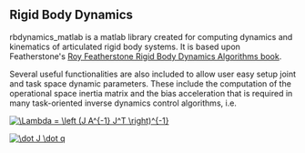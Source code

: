 ## Rigid Body Dynamics

rbdynamics_matlab is a matlab library created for computing dynamics and kinematics of articulated rigid body systems. It is based upon Featherstone's [Roy Featherstone Rigid Body Dynamics Algorithms book](http://www.springer.com/fr/book/9780387743141).

Several useful functionalities are also included to allow user easy setup joint and task space dynamic parameters. These include the computation of the operational space inertia matrix and the bias acceleration that is required in many task-oriented inverse dynamics control algorithms, i.e.

<a href="https://www.codecogs.com/eqnedit.php?latex=\Lambda&space;=&space;\left&space;(J&space;A^{-1}&space;J^T&space;\right)^{-1}" target="_blank"><img src="https://latex.codecogs.com/gif.latex?\Lambda&space;=&space;\left&space;(J&space;A^{-1}&space;J^T&space;\right)^{-1}" title="\Lambda = \left (J A^{-1} J^T \right)^{-1}" /></a>

<a href="https://www.codecogs.com/eqnedit.php?latex=\dot&space;J&space;\dot&space;q" target="_blank"><img src="https://latex.codecogs.com/gif.latex?\dot&space;J&space;\dot&space;q" title="\dot J \dot q" /></a>
